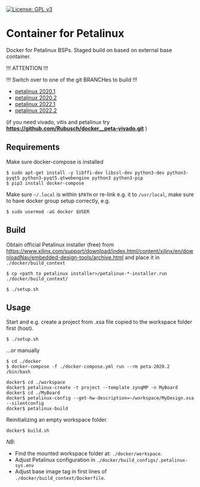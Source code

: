 [![License: GPL v3](https://img.shields.io/badge/License-GPL%20v3-blue.svg)](https://www.gnu.org/licenses/gpl-3.0.html)

# Container for Petalinux

Docker for Petalinux BSPs. Staged build on based on external base container.  

!!! ATTENTION !!!  

!!! Switch over to one of the git BRANCHes to build !!! 

- [petalinux 2020.1](https://github.com/Rubusch/docker__petalinux/tree/peta2020.1-20230501)
- [petalinux 2020.2](https://github.com/Rubusch/docker__petalinux/tree/peta2020.2-20230501)
- [petalinux 2022.1](https://github.com/Rubusch/docker__petalinux/tree/peta2022.1-20230501)
- [petalinux 2022.2](https://github.com/Rubusch/docker__petalinux/tree/peta2022.2-20230501)
 
(if you need vivado, vitis and petalinux try **https://github.com/Rubusch/docker__peta-vivado.git** )  


## Requirements

Make sure docker-compose is installed  
```
$ sudo apt-get install -y libffi-dev libssl-dev python3-dev python3-pyqt5 python3-pyqt5.qtwebengine python3 python3-pip
$ pip3 install docker-compose
```
Make sure ``~/.local`` is within ``$PATH`` or re-link e.g. it to ``/usr/local``, make sure to have docker group setup correctly, e.g.  
```
$ sudo usermod -aG docker $USER
```


## Build

Obtain official Petalinux installer (free) from https://www.xilinx.com/support/download/index.html/content/xilinx/en/downloadNav/embedded-design-tools/archive.html
and place it in ``./docker/build_context``   

```
$ cp <path to petalinux installer>/petalinux-*-installer.run ./docker/build_context/

$ ./setup.sh
```


## Usage

Start and e.g. create a project from .xsa file copied to the workspace folder first (host).  
```
$ ./setup.sh
```

...or manually   
```
$ cd ./docker
$ docker-compose -f ./docker-compose.yml run --rm peta-2020.2 /bin/bash

docker$ cd ./workspace
docker$ petalinux-create -t project --template zynqMP -n MyBoard
docker$ cd ./MyBoard
docker$ petalinux-config --get-hw-description=~/workspace/MyDesign.xsa --silentconfig
docker$ petalinux-build
```

Reinitializing an empty workspace folder.  
```
docker$ build.sh
```

*NB*:  
  - Find the mounted workspace folder at: ``./docker/workspace``.  
  - Adjust Petalinux configuration in ``./docker/build_configs/.petalinux-sys.env``  
  - Adjust base image tag in first lines of ``./docker/build_context/Dockerfile``.  
